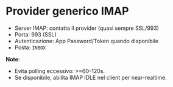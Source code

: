 # Provider generico IMAP

- Server IMAP: contatta il provider (quasi sempre SSL/993)
- Porta: 993 (SSL)
- Autenticazione: App Password/Token quando disponibile
- Posta: `INBOX`

**Note**:
- Evita polling eccessivo: >=60–120s.
- Se disponibile, abilita IMAP IDLE nel client per near-realtime.
